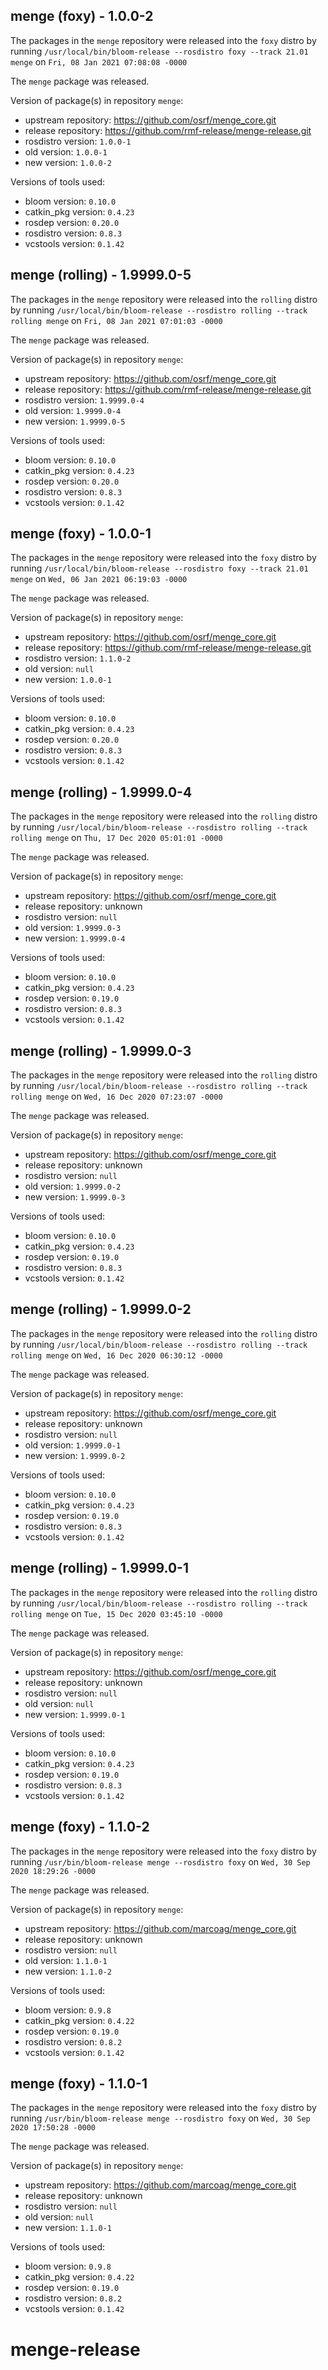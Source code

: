 ## menge (foxy) - 1.0.0-2

The packages in the `menge` repository were released into the `foxy` distro by running `/usr/local/bin/bloom-release --rosdistro foxy --track 21.01 menge` on `Fri, 08 Jan 2021 07:08:08 -0000`

The `menge` package was released.

Version of package(s) in repository `menge`:

- upstream repository: https://github.com/osrf/menge_core.git
- release repository: https://github.com/rmf-release/menge-release.git
- rosdistro version: `1.0.0-1`
- old version: `1.0.0-1`
- new version: `1.0.0-2`

Versions of tools used:

- bloom version: `0.10.0`
- catkin_pkg version: `0.4.23`
- rosdep version: `0.20.0`
- rosdistro version: `0.8.3`
- vcstools version: `0.1.42`


## menge (rolling) - 1.9999.0-5

The packages in the `menge` repository were released into the `rolling` distro by running `/usr/local/bin/bloom-release --rosdistro rolling --track rolling menge` on `Fri, 08 Jan 2021 07:01:03 -0000`

The `menge` package was released.

Version of package(s) in repository `menge`:

- upstream repository: https://github.com/osrf/menge_core.git
- release repository: https://github.com/rmf-release/menge-release.git
- rosdistro version: `1.9999.0-4`
- old version: `1.9999.0-4`
- new version: `1.9999.0-5`

Versions of tools used:

- bloom version: `0.10.0`
- catkin_pkg version: `0.4.23`
- rosdep version: `0.20.0`
- rosdistro version: `0.8.3`
- vcstools version: `0.1.42`


## menge (foxy) - 1.0.0-1

The packages in the `menge` repository were released into the `foxy` distro by running `/usr/local/bin/bloom-release --rosdistro foxy --track 21.01 menge` on `Wed, 06 Jan 2021 06:19:03 -0000`

The `menge` package was released.

Version of package(s) in repository `menge`:

- upstream repository: https://github.com/osrf/menge_core.git
- release repository: https://github.com/rmf-release/menge-release.git
- rosdistro version: `1.1.0-2`
- old version: `null`
- new version: `1.0.0-1`

Versions of tools used:

- bloom version: `0.10.0`
- catkin_pkg version: `0.4.23`
- rosdep version: `0.20.0`
- rosdistro version: `0.8.3`
- vcstools version: `0.1.42`


## menge (rolling) - 1.9999.0-4

The packages in the `menge` repository were released into the `rolling` distro by running `/usr/local/bin/bloom-release --rosdistro rolling --track rolling menge` on `Thu, 17 Dec 2020 05:01:01 -0000`

The `menge` package was released.

Version of package(s) in repository `menge`:

- upstream repository: https://github.com/osrf/menge_core.git
- release repository: unknown
- rosdistro version: `null`
- old version: `1.9999.0-3`
- new version: `1.9999.0-4`

Versions of tools used:

- bloom version: `0.10.0`
- catkin_pkg version: `0.4.23`
- rosdep version: `0.19.0`
- rosdistro version: `0.8.3`
- vcstools version: `0.1.42`


## menge (rolling) - 1.9999.0-3

The packages in the `menge` repository were released into the `rolling` distro by running `/usr/local/bin/bloom-release --rosdistro rolling --track rolling menge` on `Wed, 16 Dec 2020 07:23:07 -0000`

The `menge` package was released.

Version of package(s) in repository `menge`:

- upstream repository: https://github.com/osrf/menge_core.git
- release repository: unknown
- rosdistro version: `null`
- old version: `1.9999.0-2`
- new version: `1.9999.0-3`

Versions of tools used:

- bloom version: `0.10.0`
- catkin_pkg version: `0.4.23`
- rosdep version: `0.19.0`
- rosdistro version: `0.8.3`
- vcstools version: `0.1.42`


## menge (rolling) - 1.9999.0-2

The packages in the `menge` repository were released into the `rolling` distro by running `/usr/local/bin/bloom-release --rosdistro rolling --track rolling menge` on `Wed, 16 Dec 2020 06:30:12 -0000`

The `menge` package was released.

Version of package(s) in repository `menge`:

- upstream repository: https://github.com/osrf/menge_core.git
- release repository: unknown
- rosdistro version: `null`
- old version: `1.9999.0-1`
- new version: `1.9999.0-2`

Versions of tools used:

- bloom version: `0.10.0`
- catkin_pkg version: `0.4.23`
- rosdep version: `0.19.0`
- rosdistro version: `0.8.3`
- vcstools version: `0.1.42`


## menge (rolling) - 1.9999.0-1

The packages in the `menge` repository were released into the `rolling` distro by running `/usr/local/bin/bloom-release --rosdistro rolling --track rolling menge` on `Tue, 15 Dec 2020 03:45:10 -0000`

The `menge` package was released.

Version of package(s) in repository `menge`:

- upstream repository: https://github.com/osrf/menge_core.git
- release repository: unknown
- rosdistro version: `null`
- old version: `null`
- new version: `1.9999.0-1`

Versions of tools used:

- bloom version: `0.10.0`
- catkin_pkg version: `0.4.23`
- rosdep version: `0.19.0`
- rosdistro version: `0.8.3`
- vcstools version: `0.1.42`


## menge (foxy) - 1.1.0-2

The packages in the `menge` repository were released into the `foxy` distro by running `/usr/bin/bloom-release menge --rosdistro foxy` on `Wed, 30 Sep 2020 18:29:26 -0000`

The `menge` package was released.

Version of package(s) in repository `menge`:

- upstream repository: https://github.com/marcoag/menge_core.git
- release repository: unknown
- rosdistro version: `null`
- old version: `1.1.0-1`
- new version: `1.1.0-2`

Versions of tools used:

- bloom version: `0.9.8`
- catkin_pkg version: `0.4.22`
- rosdep version: `0.19.0`
- rosdistro version: `0.8.2`
- vcstools version: `0.1.42`


## menge (foxy) - 1.1.0-1

The packages in the `menge` repository were released into the `foxy` distro by running `/usr/bin/bloom-release menge --rosdistro foxy` on `Wed, 30 Sep 2020 17:50:28 -0000`

The `menge` package was released.

Version of package(s) in repository `menge`:

- upstream repository: https://github.com/marcoag/menge_core.git
- release repository: unknown
- rosdistro version: `null`
- old version: `null`
- new version: `1.1.0-1`

Versions of tools used:

- bloom version: `0.9.8`
- catkin_pkg version: `0.4.22`
- rosdep version: `0.19.0`
- rosdistro version: `0.8.2`
- vcstools version: `0.1.42`


# menge-release